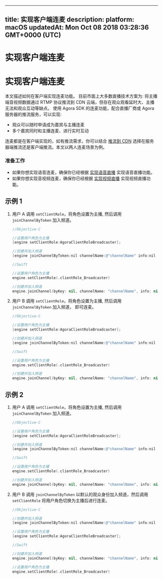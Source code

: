 
---
title: 实现客户端连麦
description: 
platform: macOS
updatedAt: Mon Oct 08 2018 03:28:36 GMT+0000 (UTC)
---
# 实现客户端连麦
# 实现客户端连麦

本文描述如何在客户端实现连麦功能。 目前市面上大多数直播技术方案为: 将主播端音视频数据通过 RTMP 协议推流到 CDN 云端，但存在观众观看延时大、主播无法和观众互动等缺点。 使用 Agora SDK 的连麦功能，配合直播厂商或 Agora 服务器的推流服务，可以实现:

- 观众可以随时申请成为嘉宾与主播连麦
- 多个嘉宾同时和主播连麦、进行实时互动

连麦都是在客户端实现的，如有推流需求，你可以结合 [推流到 CDN](../../cn/Quickstart%20Guide/push_stream_ios2.0.md) 选择在服务器端推流还是客户端推流。本文以两人连麦场景为例。

### 准备工作

- 如果你想实现语音连麦，确保你已经根据 [实现语音直播](../../cn/Quickstart%20Guide/broadcast_audio_mac.md) 实现语音直播功能。
- 如果你想实现音视频连麦，确保你已经根据 [实现视频直播](../../cn/Quickstart%20Guide/broadcast_video_mac.md) 实现视频直播功能。

## 示例 1

1. 用户 A 调用 `setClientRole`，将角色设置为主播, 然后调用 `joinChannelByToken` 加入频道。

   ```objective-c
   //Objective-C
   
   //设置用户角色为主播
   [engine setClientRole:AgoraClientRoleBroadcaster];
   
   //创建并加入频道
   [engine joinChannelByToken:nil channelName:@"channelName" info:nil uid:0 joinSuccess:nil];
   ```

   ```swift
   //Swift
   
   //设置用户角色为主播
   engine.setClientRole(.clientRole_Broadcaster)
   
   //创建并加入频道
   engine.joinChannel(byKey: nil, channelName: "channelName", info: nil, uid: 0, joinSuccess: nil)
   ```

2. 用户 B 调用 `setClientRole`，将角色设置为主播, 然后调用 `joinChannelByToken` 加入频道， 即可连麦。

   ```objective-c
   //Objective-C
   
   //设置用户角色为主播
   [engine setClientRole:AgoraClientRoleBroadcaster];
   
   //创建并加入频道
   [engine joinChannelByToken:nil channelName:@"channelName" info:nil uid:0 joinSuccess:nil];
   ```

   ```swift
   //Swift
   
   //设置用户角色为主播
   engine.setClientRole(.clientRole_Broadcaster)
   
   //创建并加入频道
   engine.joinChannel(byKey: nil, channelName: "channelName", info: nil, uid: 0, joinSuccess: nil)
   ```

## 示例 2

1. 用户 A 调用 `setClientRole`，将角色设置为主播, 然后调用 `joinChannelByToken` 加入频道。

   ```objective-c
   //Objective-C
   
   //设置用户角色为主播
   [engine setClientRole:AgoraClientRoleBroadcaster];
   
   //创建并加入频道
   [engine joinChannelByToken:nil channelName:@"channelName" info:nil uid:0 joinSuccess:nil];
   ```

   ```swift
   //Swift
   
   //设置用户角色为主播
   engine.setClientRole(.clientRole_Broadcaster)
   
   //创建并加入频道
   engine.joinChannel(byKey: nil, channelName: "channelName", info: nil, uid: 0, joinSuccess: nil)
   ```

2. 用户 B 调用  `joinChannelByToken`  以默认的观众身份加入频道，然后调用 `setClientRole` 将用户角色切换为主播后进行连麦。

   ```objective-c
   //Objective-C
   
   //创建并加入频道
   [engine joinChannelByToken:nil channelName:@"channelName" info:nil uid:0 joinSuccess:nil];
   
   //设置用户角色为主播
   [engine setClientRole:AgoraClientRoleBroadcaster];
   ```

   ```swift
   //Swift
   
   //创建并加入频道
   engine.joinChannel(byKey: nil, channelName: "channelName", info: nil, uid: 0, joinSuccess: nil)
   
   //设置用户角色为主播
   engine.setClientRole(.clientRole_Broadcaster)
   ```


